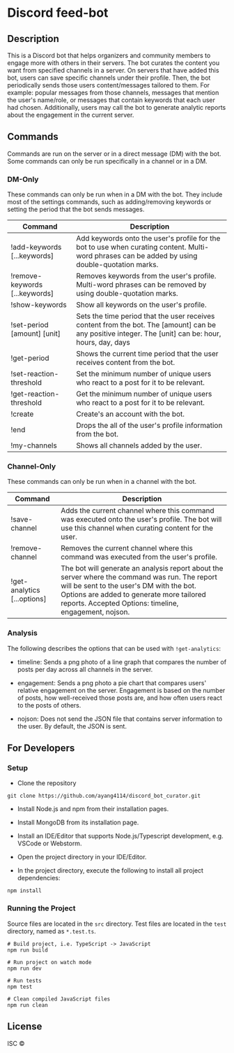 # Discord feed-bot

## Description
This is a Discord bot that helps organizers and community members to engage more with others in their servers. The bot curates the content you want from specified channels in a server. On servers that have added this bot, users can save specific channels under their profile. Then, the bot periodically sends those users content/messages tailored to them. For example: popular messages from those channels, messages that mention the user's name/role, or messages that contain keywords that each user had chosen. Additionally, users may call the bot to generate analytic reports about the engagement in the current server.

## Commands

Commands are run on the server or in a direct message (DM) with the bot. Some commands can only be run specifically in a channel or in a DM.

### DM-Only

These commands can only be run when in a DM with the bot. They include most of the settings commands, such as adding/removing keywords or setting the period that the bot sends messages.

| Command                        | Description                                                                                                                                           |
|--------------------------------|-------------------------------------------------------------------------------------------------------------------------------------------------------|
| !add-keywords [...keywords]    | Add keywords onto the user's profile for the bot to use when curating content. Multi-word phrases can be added by using double-quotation marks.       |
| !remove-keywords [...keywords] | Removes keywords from the user's profile. Multi-word phrases can be removed by using double-quotation marks.                                            |
| !show-keywords                 | Show all keywords on the user's profile.                                                                                                              |
| !set-period [amount] [unit]    | Sets the time period that the user receives content from the bot. The [amount] can be any positive integer. The [unit] can be: hour, hours, day, days |
| !get-period                    | Shows the current time period that the user receives content from the bot.                                                                              |
| !set-reaction-threshold        | Set the minimum number of unique users who react to a post for it to be relevant.
| !get-reaction-threshold        | Get the minimum number of unique users who react to a post for it to be relevant.
| !create                        | Create's an account with the bot.
| !end                           | Drops the all of the user's profile information from the bot.                                                                                            |
| !my-channels                   | Shows all channels added by the user.                                                                                                                                                                                                            |

### Channel-Only

These commands can only be run when in a channel with the bot.


| Command                     | Description                                                                                                                                                                                                                                      |
|-----------------------------|--------------------------------------------------------------------------------------------------------------------------------------------------------------------------------------------------------------------------------------------------|
| !save-channel               | Adds the current channel where this command was executed onto the user's profile. The bot will use this channel when curating content for the user.                                                                                              |
| !remove-channel             | Removes the current channel where this command was executed from the user's profile.                                                                                                                                                             |
| !get-analytics [...options] | The bot will generate an analysis report about the server where the command was run. The report will be sent to the user's DM with the bot. Options are added to generate more tailored reports. Accepted Options: timeline, engagement, nojson. |



### Analysis

The following describes the options that can be used with `!get-analytics`:

- timeline: Sends a png photo of a line graph that compares the number of posts per day across all channels in the server.

- engagement: Sends a png photo a pie chart that compares users' relative engagement on the server. Engagement is based on the number of posts, how well-received those posts are, and how often users react to the posts of others.

- nojson: Does not send the JSON file that contains server information to the user. By default, the JSON is sent.


## For Developers

### Setup

- Clone the repository
```shell script
git clone https://github.com/ayang4114/discord_bot_curator.git
```

- Install Node.js and npm from their installation pages.

- Install MongoDB from its installation page.

- Install an IDE/Editor that supports Node.js/Typescript development, e.g. VSCode or Webstorm.

- Open the project directory in your IDE/Editor.

- In the project directory, execute the following to install all project dependencies:

```shell script
npm install
```

### Running the Project

Source files are located in the `src` directory. Test files are located in the `test` directory, named as `*.test.ts`.

```shell script
# Build project, i.e. TypeScript -> JavaScript
npm run build

# Run project on watch mode
npm run dev

# Run tests
npm test

# Clean compiled JavaScript files
npm run clean
```


## License

ISC © 
